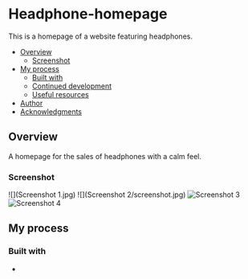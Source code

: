 # Headphone-homepage
This is a homepage of a website featuring headphones.

- [Overview](#overview)
  - [Screenshot](#screenshot)
- [My process](#my-process)
  - [Built with](#built-with)
  - [Continued development](#continued-development)
  - [Useful resources](#useful-resources)
- [Author](#author)
- [Acknowledgments](#acknowledgments)

## Overview
 A homepage for the sales of headphones with a calm feel.

### Screenshot
![](Screenshot 1.jpg)
![](Screenshot 2/screenshot.jpg)
![Screenshot 3](./screenshot.jpg)
![Screenshot 4](./screenshot.jpg)

## My process

### Built with
- 



